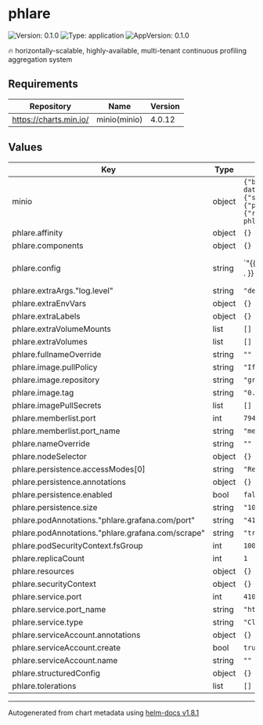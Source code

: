 # phlare

![Version: 0.1.0](https://img.shields.io/badge/Version-0.1.0-informational?style=flat-square) ![Type: application](https://img.shields.io/badge/Type-application-informational?style=flat-square) ![AppVersion: 0.1.0](https://img.shields.io/badge/AppVersion-0.1.0-informational?style=flat-square)

🔥 horizontally-scalable, highly-available, multi-tenant continuous profiling aggregation system

## Requirements

| Repository | Name | Version |
|------------|------|---------|
| https://charts.min.io/ | minio(minio) | 4.0.12 |

## Values

| Key | Type | Default | Description |
|-----|------|---------|-------------|
| minio | object | `{"buckets":[{"name":"grafana-phlare-data","policy":"none","purge":false}],"drivesPerNode":2,"enabled":false,"persistence":{"size":"5Gi"},"podAnnotations":{"phlare.grafana.com/port":"9000","phlare.grafana.com/scrape":"true"},"replicas":1,"resources":{"requests":{"cpu":"100m","memory":"128Mi"}},"rootPassword":"supersecret","rootUser":"grafana-phlare"}` | ----------------------------------- |
| phlare.affinity | object | `{}` |  |
| phlare.components | object | `{}` |  |
| phlare.config | string | `"{{- if .Values.minio.enabled }}\nstorage:\n  backend: s3\n  s3:\n    endpoint: \"{{ include \"phlare.fullname\" . }}-minio:9090\"\n    bucket_name: {{(index .Values.minio.buckets 0).name | quote }}\n    access_key_id: {{ .Values.minio.rootUser | quote }}\n    secret_access_key: {{ .Values.minio.rootPassword | quote }}\n{{- end }}\n\nscrape_configs:\n\n  # Example scrape config for pods\n  #\n  # The relabeling allows the actual pod scrape endpoint to be configured via the\n  # following annotations:\n  #\n  # * `phlare.grafana.com/scrape`: Only scrape pods that have a value of `true`\n  # * `phlare.grafana.com/port`: Scrape the pod on the indicated port instead of the default of `8080`.\n  - job_name: 'kubernetes-pods'\n    scrape_interval: \"15s\"\n\n    kubernetes_sd_configs:\n      - role: pod\n\n    relabel_configs:\n      - source_labels: [__meta_kubernetes_pod_annotation_phlare_grafana_com_scrape]\n        action: keep\n        regex: true\n      - source_labels: [__address__, __meta_kubernetes_pod_annotation_phlare_grafana_com_port]\n        action: replace\n        regex: (.+?)(?::\\d+)?;(\\d+)\n        replacement: $1:$2\n        target_label: __address__\n      - action: labelmap\n        regex: __meta_kubernetes_pod_label_(.+)\n      - source_labels: [__meta_kubernetes_namespace]\n        action: replace\n        target_label: namespace\n      - source_labels: [__meta_kubernetes_pod_name]\n        action: replace\n        target_label: pod\n      - source_labels: [__meta_kubernetes_pod_phase]\n        regex: Pending|Succeeded|Failed|Completed\n        action: drop\n"` |  |
| phlare.extraArgs."log.level" | string | `"debug"` |  |
| phlare.extraEnvVars | object | `{}` |  |
| phlare.extraLabels | object | `{}` |  |
| phlare.extraVolumeMounts | list | `[]` |  |
| phlare.extraVolumes | list | `[]` |  |
| phlare.fullnameOverride | string | `""` |  |
| phlare.image.pullPolicy | string | `"IfNotPresent"` |  |
| phlare.image.repository | string | `"grafana/phlare"` |  |
| phlare.image.tag | string | `"0.1.0"` |  |
| phlare.imagePullSecrets | list | `[]` |  |
| phlare.memberlist.port | int | `7946` |  |
| phlare.memberlist.port_name | string | `"memberlist"` |  |
| phlare.nameOverride | string | `""` |  |
| phlare.nodeSelector | object | `{}` |  |
| phlare.persistence.accessModes[0] | string | `"ReadWriteOnce"` |  |
| phlare.persistence.annotations | object | `{}` |  |
| phlare.persistence.enabled | bool | `false` |  |
| phlare.persistence.size | string | `"10Gi"` |  |
| phlare.podAnnotations."phlare.grafana.com/port" | string | `"4100"` |  |
| phlare.podAnnotations."phlare.grafana.com/scrape" | string | `"true"` |  |
| phlare.podSecurityContext.fsGroup | int | `10001` |  |
| phlare.replicaCount | int | `1` |  |
| phlare.resources | object | `{}` |  |
| phlare.securityContext | object | `{}` |  |
| phlare.service.port | int | `4100` |  |
| phlare.service.port_name | string | `"http"` |  |
| phlare.service.type | string | `"ClusterIP"` |  |
| phlare.serviceAccount.annotations | object | `{}` |  |
| phlare.serviceAccount.create | bool | `true` |  |
| phlare.serviceAccount.name | string | `""` |  |
| phlare.structuredConfig | object | `{}` |  |
| phlare.tolerations | list | `[]` |  |

----------------------------------------------
Autogenerated from chart metadata using [helm-docs v1.8.1](https://github.com/norwoodj/helm-docs/releases/v1.8.1)
